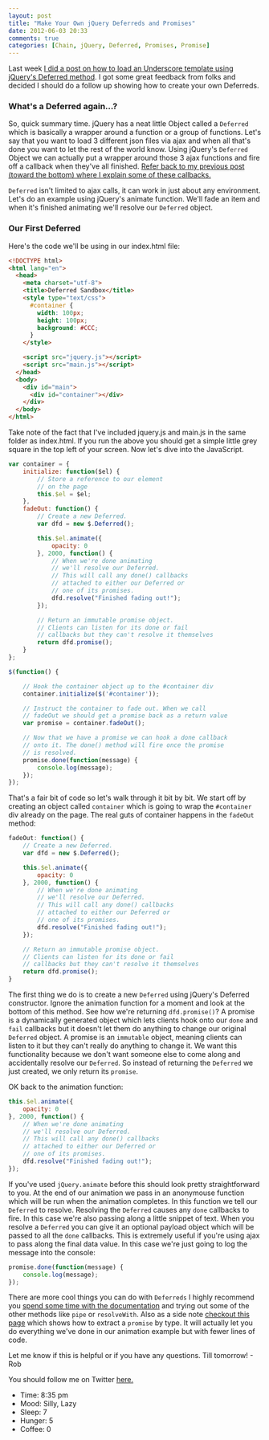 ```yaml
---
layout: post
title: "Make Your Own jQuery Deferreds and Promises"
date: 2012-06-03 20:33
comments: true
categories: [Chain, jQuery, Deferred, Promises, Promise]
---
```


Last week [I did a post on how to load an Underscore template using jQuery's Deferred method](http://robdodson.me/blog/2012/05/30/using-jquery-deferred-to-load-an-underscore-template/). I got some great feedback from folks and decided I should do a follow up showing how to create your own Deferreds.

### What's a Deferred again...?

So, quick summary time. jQuery has a neat little Object called a `Deferred` which is basically a wrapper around a function or a group of functions. Let's say that you want to load 3 different json files via ajax and when all that's done you want to let the rest of the world know. Using jQuery's `Deferred` Object we can actually put a wrapper around those 3 ajax functions and fire off a callback when they've all finished. [Refer back to my previous post (toward the bottom) where I explain some of these callbacks.](http://robdodson.me/blog/2012/05/30/using-jquery-deferred-to-load-an-underscore-template/)

`Deferred` isn't limited to ajax calls, it can work in just about any environment. Let's do an example using jQuery's animate function. We'll fade an item and when it's finished animating we'll resolve our `Deferred` object.

### Our First Deferred

Here's the code we'll be using in our index.html file:

``` html index.html
<!DOCTYPE html>
<html lang="en">
  <head>
    <meta charset="utf-8">
    <title>Deferred Sandbox</title>
    <style type="text/css">
      #container {
        width: 100px;
        height: 100px;
        background: #CCC;
      }
    </style>

    <script src="jquery.js"></script>
    <script src="main.js"></script>
  </head>
  <body>
    <div id="main">
      <div id="container"></div>
    </div>
  </body>
</html>
```

Take note of the fact that I've included jquery.js and main.js in the same folder as index.html. If you run the above you should get a simple little grey square in the top left of your screen. Now let's dive into the JavaScript.

``` js main.js
var container = {
    initialize: function($el) {
        // Store a reference to our element
        // on the page
        this.$el = $el;
    },
    fadeOut: function() {
        // Create a new Deferred.
        var dfd = new $.Deferred();

        this.$el.animate({
            opacity: 0
        }, 2000, function() {
            // When we're done animating
            // we'll resolve our Deferred.
            // This will call any done() callbacks
            // attached to either our Deferred or
            // one of its promises.
            dfd.resolve("Finished fading out!");
        });

        // Return an immutable promise object.
        // Clients can listen for its done or fail
        // callbacks but they can't resolve it themselves
        return dfd.promise();
    }
};

$(function() {

    // Hook the container object up to the #container div
    container.initialize($('#container'));

    // Instruct the container to fade out. When we call
    // fadeOut we should get a promise back as a return value
    var promise = container.fadeOut();

    // Now that we have a promise we can hook a done callback
    // onto it. The done() method will fire once the promise
    // is resolved.
    promise.done(function(message) {
        console.log(message);
    });
});
```

That's a fair bit of code so let's walk through it bit by bit. We start off by creating an object called `container` which is going to wrap the `#container` div already on the page. The real guts of container happens in the `fadeOut` method:

``` js
fadeOut: function() {
    // Create a new Deferred.
    var dfd = new $.Deferred();

    this.$el.animate({
        opacity: 0
    }, 2000, function() {
        // When we're done animating
        // we'll resolve our Deferred.
        // This will call any done() callbacks
        // attached to either our Deferred or
        // one of its promises.
        dfd.resolve("Finished fading out!");
    });

    // Return an immutable promise object.
    // Clients can listen for its done or fail
    // callbacks but they can't resolve it themselves
    return dfd.promise();
}
```
The first thing we do is to create a new `Deferred` using jQuery's Deferred constructor. Ignore the animation function for a moment and look at the bottom of this method. See how we're returning `dfd.promise()`? A promise is a dynamically generated object which lets clients hook onto our `done` and `fail` callbacks but it doesn't let them do anything to change our original `Deferred` object. A promise is an `immutable` object, meaning clients can listen to it but they can't really do anything to change it. We want this functionality because we don't want someone else to come along and accidentally resolve our `Deferred`. So instead of returning the `Deferred` we just created, we only return its `promise`.

OK back to the animation function:

``` js
this.$el.animate({
    opacity: 0
}, 2000, function() {
    // When we're done animating
    // we'll resolve our Deferred.
    // This will call any done() callbacks
    // attached to either our Deferred or
    // one of its promises.
    dfd.resolve("Finished fading out!");
});
```
If you've used `jQuery.animate` before this should look pretty straightforward to you. At the end of our animation we pass in an anonymouse function which will be run when the animation completes. In this function we tell our `Deferred` to resolve. Resolving the `Deferred` causes any `done` callbacks to fire. In this case we're also passing along a little snippet of text. When you resolve a `Deferred` you can give it an optional payload object which will be passed to all the `done` callbacks. This is extremely useful if you're using ajax to pass along the final data value. In this case we're just going to log the message into the console:

``` js
promise.done(function(message) {
    console.log(message);
});
```
There are more cool things you can do with `Deferreds` I highly recommend you [spend some time with the documentation](http://api.jquery.com/category/deferred-object/) and trying out some of the other methods like `pipe` or `resolveWith`. Also as a side note [checkout this page](http://api.jquery.com/promise/) which shows how to extract a `promise` by type. It will actually let you do everything we've done in our animation example but with fewer lines of code.

Let me know if this is helpful or if you have any questions. Till tomorrow! - Rob

You should follow me on Twitter [here.](http://twitter.com/rob_dodson)

- Time: 8:35 pm
- Mood: Silly, Lazy
- Sleep: 7
- Hunger: 5
- Coffee: 0
